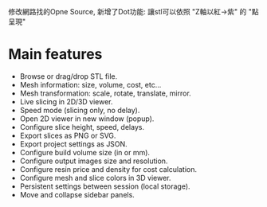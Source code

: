 修改網路找的Opne Source, 新增了Dot功能: 讓stl可以依照 "Z軸以紅->紫" 的 "點呈現"

# Main features
- Browse or drag/drop STL file.
- Mesh information: size, volume, cost, etc...
- Mesh transformation: scale, rotate, translate, mirror.
- Live slicing in 2D/3D viewer.
- Speed mode (slicing only, no delay).
- Open 2D viewer in new window (popup).
- Configure slice height, speed, delays.
- Export slices as PNG or SVG.
- Export project settings as JSON.
- Configure build volume size (in or mm).
- Configure output images size and resolution.
- Configure resin price and density for cost calculation.
- Configure mesh and slice colors in 3D viewer.
- Persistent settings between session (local storage).
- Move and collapse sidebar panels.
